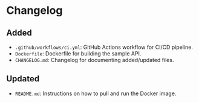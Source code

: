 # Changelog
## Added
- `.github/workflows/ci.yml`: GitHub Actions workflow for CI/CD pipeline.
- `Dockerfile`: Dockerfile for building the sample API.
- `CHANGELOG.md`: Changelog for documenting added/updated files.
## Updated
- `README.md`: Instructions on how to pull and run the Docker image.